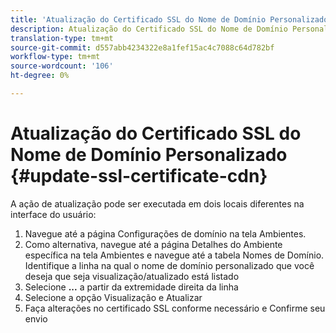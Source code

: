 ```yaml
---
title: 'Atualização do Certificado SSL do Nome de Domínio Personalizado '
description: Atualização do Certificado SSL do Nome de Domínio Personalizado
translation-type: tm+mt
source-git-commit: d557abb4234322e8a1fef15ac4c7088c64d782bf
workflow-type: tm+mt
source-wordcount: '106'
ht-degree: 0%

---
```


# Atualização do Certificado SSL do Nome de Domínio Personalizado {#update-ssl-certificate-cdn}

A ação de atualização pode ser executada em dois locais diferentes na interface do usuário:

1. Navegue até a página Configurações de domínio na tela Ambientes.
1. Como alternativa, navegue até a página Detalhes do Ambiente específica na tela Ambientes e navegue até a tabela Nomes de Domínio.
Identifique a linha na qual o nome de domínio personalizado que você deseja que seja visualização/atualizado está listado
1. Selecione **...** a partir da extremidade direita da linha
1. Selecione a opção Visualização e Atualizar
1. Faça alterações no certificado SSL conforme necessário e Confirme seu envio
